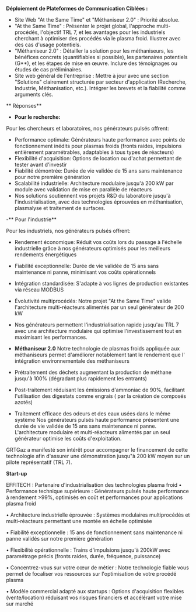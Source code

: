 **Déploiement de Plateformes de Communication Ciblées :**
- Site Web "At the Same Time" et "Méthaniseur 2.0" : Priorité absolue.
-  	"At the Same Time" : Présenter le projet global, l'approche multi-procédés, l'objectif TRL 7, et les avantages pour les industriels cherchant à optimiser des procédés via le plasma froid. Illustrer avec des cas d'usage potentiels.
- 	"Méthaniseur 2.0" : Détailler la solution pour les méthaniseurs, les bénéfices concrets (quantifiables si possible), les partenaires potentiels (G**), et les étapes de mise en œuvre. Inclure des témoignages ou études de cas préliminaires.
- Site web général de l'entreprise : Mettre à jour avec une section "Solutions" clairement structurée par secteur d'application (Recherche, Industrie, Méthanisation, etc.). Intégrer les brevets et la fiabilité comme arguments clés.

** Réponses**
- **Pour le recherche:**

Pour les chercheurs et laboratoires, nos générateurs pulsés offrent:

- Performance optimale: Générateurs haute performance avec points de fonctionnement inédits pour plasmas froids (fronts raides, impulsions entièrement paramétrables, adaptables à tous types de réacteurs)
- Flexibilité d'acquisition: Options de location ou d'achat permettant de tester avant d'investir
- Fiabilité démontrée: Durée de vie validée de 15 ans sans maintenance pour notre première génération
- Scalabilité industrielle: Architecture modulaire jusqu'à 200 kW par module avec validation de mise en parallèle de réacteurs
- Nos solutions soutiennent vos projets R&D du laboratoire jusqu'à l'industrialisation, avec des technologies éprouvées en méthanisation, plasmalyse et traitement de surfaces.

-** Pour l'industrie**

Pour les industriels, nos générateurs pulsés offrent:

- Rendement économique: Réduit vos coûts lors du passage à l'échelle industrielle grâce à nos générateurs optimisés pour les meilleurs rendements énergétiques
- Fiabilité exceptionnelle: Durée de vie validée de 15 ans sans maintenance ni panne, minimisant vos coûts opérationnels
- Intégration standardisée: S'adapte à vos lignes de production existantes via réseau MODBUS
- Évolutivité multiprocédés: Notre projet "At the Same Time" valide l'architecture multi-réacteurs alimentés par un seul générateur de 200 kW
- Nos générateurs permettent l'industrialisation rapide jusqu'au TRL 7 avec une architecture modulaire qui optimise l'investissement tout en maximisant les performances.

- **Méthaniseur 2.0**
Notre technologie de plasmas froids appliquée aux méthaniseurs permet d'améliorer notablement tant le rendement que l' intégration environnementale des méthaniseurs 

- Prétraitement des déchets augmentant la production de méthane jusqu'à 100% (dégradant plus rapidement les entrants)
-  Post-traitement réduisant les émissions d'ammoniac de 90%, facilitant l'utilisation des digestats comme engrais ( par la création de composés azotés)
- Traitement efficace des odeurs et des eaux usées dans le même système
Nos générateurs pulsés haute performance présentent une durée de vie validée de 15 ans sans maintenance ni panne. L'architecture modulaire et multi-réacteurs alimentés par un seul générateur optimise les coûts d'exploitation.

GRTGaz a manifesté son intérêt pour accompagner le financement de cette technologie afin d'assurer une démonstration jusqu"à 200 kW moyen sur un pilote représentatif (TRL 7).

**Start-up**

EFFITECH : Partenaire d'industrialisation des technologies plasma froid
• Performance technique supérieure : Générateurs pulsés haute performance à rendement >99%, optimisés en coût et performances pour applications plasma froid

• Architecture industrielle éprouvée : Systèmes modulaires multiprocédés et multi-réacteurs permettant une montée en échelle optimisée

• Fiabilité exceptionnelle : 15 ans de fonctionnement sans maintenance ni panne validés sur notre première génération

• Flexibilité opérationnelle : Trains d'impulsions jusqu'à 200kW avec paramétrage précis (fronts raides, durée, fréquence, puissance)

• Concentrez-vous sur votre cœur de métier : Notre technologie fiable vous permet de focaliser vos ressources sur l'optimisation de votre procédé plasma

• Modèle commercial adapté aux startups : Options d'acquisition flexibles (vente/location) réduisant vos risques financiers et accélérant votre mise sur marché